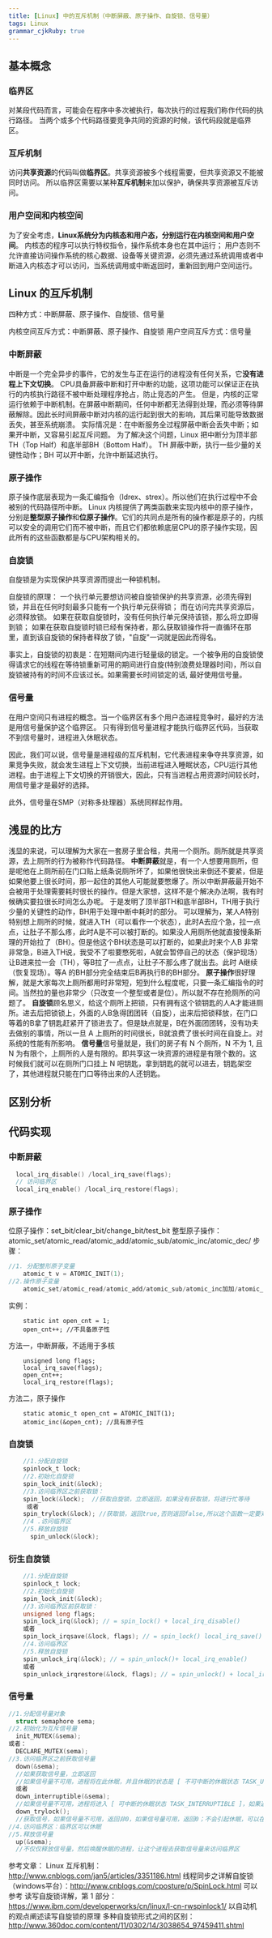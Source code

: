 ```yaml
---
title: [Linux] 中的互斥机制（中断屏蔽、原子操作、自旋锁、信号量）
tags: Linux
grammar_cjkRuby: true
---
```

## 基本概念
### 临界区
对某段代码而言，可能会在程序中多次被执行，每次执行的过程我们称作代码的执行路径。
当两个或多个代码路径要竞争共同的资源的时候，该代码段就是临界区。

### 互斥机制
访问**共享资源**的代码叫做**临界区**。共享资源被多个线程需要，但共享资源又不能被同时访问。
所以临界区需要以某种**互斥机制**来加以保护，确保共享资源被互斥访问。

### 用户空间和内核空间
为了安全考虑，**Linux系统分为内核态和用户态，分别运行在内核空间和用户空间**。
内核态的程序可以执行特权指令，操作系统本身也在其中运行；
用户态则不允许直接访问操作系统的核心数据、设备等关键资源，必须先通过系统调用或者中断进入内核态才可以访问，当系统调用或中断返回时，重新回到用户空间运行。

## Linux 的互斥机制
四种方式：中断屏蔽、原子操作、自旋锁、信号量

内核空间互斥方式：中断屏蔽、原子操作、自旋锁
用户空间互斥方式：信号量

### 中断屏蔽
中断是一个完全异步的事件，它的发生与正在运行的进程没有任何关系，它**没有进程上下文切换**。
CPU具备屏蔽中断和打开中断的功能，这项功能可以保证正在执行的内核执行路径不被中断处理程序抢占，防止竞态的产生。
但是，内核的正常运行依赖于中断机制。在屏蔽中断期间，任何中断都无法得到处理，而必须等待屏蔽解除。因此长时间屏蔽中断对内核的运行起到很大的影响，其后果可能导致数据丢失，甚至系统崩溃。
实际情况是：在中断服务全过程屏蔽中断会丢失中断；如果开中断，又容易引起互斥问题。
为了解决这个问题，Linux 把中断分为顶半部TH（Top Half）和底半部BH（Bottom Half）。
TH 屏蔽中断，执行一些少量的关键性动作；BH 可以开中断，允许中断延迟执行。

### 原子操作
原子操作底层表现为一条汇编指令（ldrex、strex）。所以他们在执行过程中不会被别的代码路径所中断。
Linux 内核提供了两类函数来实现内核中的原子操作，分别是**整型原子操作**和**位原子操作**。它们的共同点是所有的操作都是原子的，内核可以安全的调用它们而不被中断，而且它们都依赖底层CPU的原子操作实现，因此所有的这些函数都是与CPU架构相关的。

### **自旋锁**
自旋锁是为实现保护共享资源而提出一种锁机制。

自旋锁的原理：
一个执行单元要想访问被自旋锁保护的共享资源，必须先得到锁，并且在任何时刻最多只能有一个执行单元获得锁；
而在访问完共享资源后，必须释放锁。
如果在获取自旋锁时，没有任何执行单元保持该锁，那么将立即得到锁；
如果在获取自旋锁时锁已经有保持者，那么获取锁操作将一直循环在那里，直到该自旋锁的保持者释放了锁，"自旋"一词就是因此而得名。

事实上，自旋锁的初衷是：在短期间内进行轻量级的锁定。一个被争用的自旋锁使得请求它的线程在等待锁重新可用的期间进行自旋(特别浪费处理器时间)，所以自旋锁被持有的时间不应该过长。如果需要长时间锁定的话, 最好使用信号量。

### 信号量
在用户空间只有进程的概念。当一个临界区有多个用户态进程竞争时，最好的方法是用信号量保护这个临界区。
只有得到信号量进程才能执行临界区代码，当获取不到信号量时，进程进入休眠状态。

因此，我们可以说，信号量是进程级的互斥机制，它代表进程来争夺共享资源，如果竞争失败，就会发生进程上下文切换，当前进程进入睡眠状态，CPU运行其他进程。由于进程上下文切换的开销很大，因此，只有当进程占用资源时间较长时，用信号量才是最好的选择。

此外，信号量在SMP（对称多处理器）系统同样起作用。
  
## 浅显的比方
浅显的来说，可以理解为大家在一套房子里合租，共用一个厕所。厕所就是共享资源，去上厕所的行为被称作代码路径。
**中断屏蔽**就是，有一个人想要用厕所，但是呢他在上厕所前在门口贴上纸条说厕所坏了，如果他很快出来倒还不要紧，但是如果他要上很长时间，那一起住的其他人可能就要憋爆了。所以中断屏蔽最开始不会被用于处理需要耗时很长的操作。但是大家想，这样不是个解决办法啊，我有时候确实要拉很长时间怎么办呢。
于是发明了顶半部TH和底半部BH，TH用于执行少量的关键性的动作，BH用于处理中断中耗时的部分。
可以理解为，某人A特别特别想上厕所的时候，就进入TH（可以看作一个状态），此时A去应个急，拉一点点，让肚子不那么疼，此时A是不可以被打断的。如果没人用厕所他就直接慢条斯理的开始拉了（BH）。但是他这个BH状态是可以打断的，如果此时来个人B 非常非常急，B进入TH说，我受不了啦要憋死啦，A就会暂停自己的状态（保护现场）让B进来拉一会（TH），等B拉了一点点，让肚子不那么疼了就出去。此时 A继续（恢复现场）。等A 的BH部分完全结束后B再执行B的BH部分。
**原子操作**很好理解，就是大家每次上厕所都用时非常短，短到什么程度呢，只要一条汇编指令的时间。当然拉的量也非常少（只改变一个整型或者是位）。所以就不存在抢厕所的问题了。
**自旋锁**顾名思义，给这个厕所上把锁，只有拥有这个锁钥匙的人A才能进厕所。进去后把锁锁上，外面的人B急得团团转（自旋），出来后把锁释放，在门口等着的B拿了钥匙赶紧开了锁进去了。但是缺点就是，B在外面团团转，没有功夫去做别的事情，所以一旦 A 上厕所的时间很长，B就浪费了很长时间在自旋上。对系统的性能有所影响。
**信号量**信号量就是，我们的房子有 N 个厕所，N 不为 1, 且 N 为有限个，上厕所的人是有限的。即共享这一块资源的进程是有限个数的。这时候我们就可以在厕所门口挂上 N 吧钥匙，拿到钥匙的就可以进去，钥匙架空了，其他进程就只能在门口等待出来的人还钥匙。

## 区别分析

## 代码实现
### 中断屏蔽
```c
  local_irq_disable() /local_irq_save(flags);
  // 访问临界区
  local_irq_enable() /local_irq_restore(flags);
```
### 原子操作
位原子操作：set_bit/clear_bit/change_bit/test_bit
整型原子操作：atomic_set/atomic_read/atomic_add/atomic_sub/atomic_inc/atomic_dec/
步骤：
```c
//1. 分配整形原子变量
	atomic_t v = ATOMIC_INIT(1);
//2.操作原子变量
	atomic_set/atomic_read/atomic_add/atomic_sub/atomic_inc加加/atomic_dec减减/...
```
实例：
```
	static int open_cnt = 1;
	open_cnt++; //不具备原子性
```
方法一，中断屏蔽，不适用于多核
```
	unsigned long flags;
	local_irq_save(flags);
	open_cnt++;
	local_irq_restore(flags);
```
方法二，原子操作
```
	static atomic_t open_cnt = ATOMIC_INIT(1);
	atomic_inc(&open_cnt); //具有原子性
```
### 自旋锁
```c
    //1.分配自旋锁
    spinlock_t lock;
    //2.初始化自旋锁
    spin_lock_init(&lock);
    //3.访问临界区之前获取锁：
    spin_lock(&lock);  //获取自旋锁，立即返回，如果没有获取锁，将进行忙等待
     或者
    spin_trylock(&lock); //获取锁，返回true,否则返回false,所以这个函数一定要对返回值进行判断！
    //4 .访问临界区
    //5.释放自旋锁
      spin_unlock(&lock);
```
### 衍生自旋锁
```c
    //1.分配自旋锁
    spinlock_t lock;
    //2.初始化自旋锁
    spin_lock_init(&lock);
    //3.访问临界区前获取锁：
    unsigned long flags;
    spin_lock_irq(&lock); // = spin_lock() + local_irq_disable()
    或者
    spin_lock_irqsave(&lock, flags); // = spin_lock() local_irq_save()
    //4.访问临界区
    //5.释放自旋锁
    spin_unlock_irq(&lock);	// = spin_unlock()+ local_irq_enable()
    或者
    spin_unlock_irqrestore(&lock, flags); // = spin_unlock() + local_irq_restore()
```
### 信号量
```c
//1.分配信号量对象
  struct semaphore sema;
//2.初始化为互斥信号量
  init_MUTEX(&sema);
或者：
  DECLARE_MUTEX(sema);
//3.访问临界区之前获取信号量
  down(&sema); 
  //如果获取信号量，立即返回
  //如果信号量不可用，进程将在此休眠，并且休眠的状态是 [ 不可中断的休眠状态 TASK_UNINTERRUPTIBLE] ！
  或者
  down_interruptible(&sema);
  //如果信号量不可用，进程将进入 [ 可中断的休眠状态 TASK_INTERRUPTIBLE ]，如果返回0表示正常获取信号，如果返回非0，表示接受到了信号
  down_trylock(); 
  //获取信号，如果信号量不可用，返回非0，如果信号量可用，返回0；不会引起休眠，可以在中断上下文使用。返回值也要做判断！
//4.访问临界区：临界区可以休眠
//5.释放信号量
  up(&sema);
  //不仅仅释放信号量，然后唤醒休眠的进程，让这个进程去获取信号量来访问临界区
```

参考文章：
Linux 互斥机制：http://www.cnblogs.com/jan5/articles/3351186.html
线程同步之详解自旋锁（windows平台）：http://www.cnblogs.com/cposture/p/SpinLock.html 可以参考
读写自旋锁详解，第 1 部分：https://www.ibm.com/developerworks/cn/linux/l-cn-rwspinlock1/ 以自动机的观点阐述读写自旋锁的原理
多种自旋锁形式之间的区别：http://www.360doc.com/content/11/0302/14/3038654_97459411.shtml
